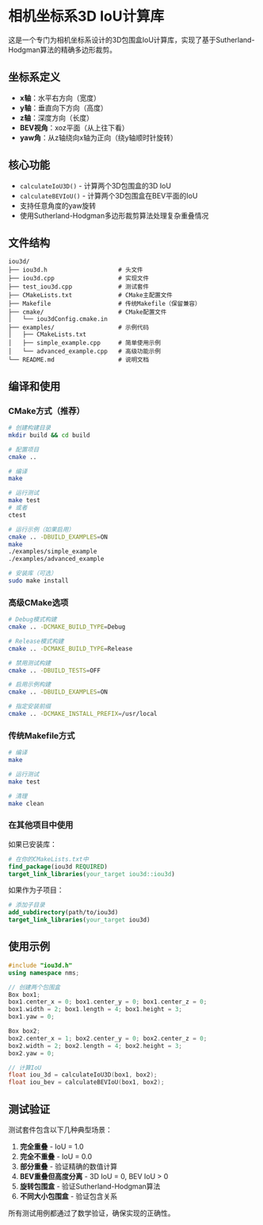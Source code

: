 # 相机坐标系3D IoU计算库

这是一个专门为相机坐标系设计的3D包围盒IoU计算库，实现了基于Sutherland-Hodgman算法的精确多边形裁剪。

## 坐标系定义

- **x轴**：水平右方向（宽度）
- **y轴**：垂直向下方向（高度）  
- **z轴**：深度方向（长度）
- **BEV视角**：xoz平面（从上往下看）
- **yaw角**：从z轴绕向x轴为正向（绕y轴顺时针旋转）

## 核心功能

- `calculateIoU3D()` - 计算两个3D包围盒的3D IoU
- `calculateBEVIoU()` - 计算两个3D包围盒在BEV平面的IoU
- 支持任意角度的yaw旋转
- 使用Sutherland-Hodgman多边形裁剪算法处理复杂重叠情况

## 文件结构

```
iou3d/
├── iou3d.h                    # 头文件
├── iou3d.cpp                  # 实现文件
├── test_iou3d.cpp             # 测试套件
├── CMakeLists.txt             # CMake主配置文件
├── Makefile                   # 传统Makefile（保留兼容）
├── cmake/                     # CMake配置文件
│   └── iou3dConfig.cmake.in
├── examples/                  # 示例代码
│   ├── CMakeLists.txt
│   ├── simple_example.cpp     # 简单使用示例
│   └── advanced_example.cpp   # 高级功能示例
└── README.md                  # 说明文档
```

## 编译和使用

### CMake方式（推荐）

```bash
# 创建构建目录
mkdir build && cd build

# 配置项目
cmake ..

# 编译
make

# 运行测试
make test
# 或者
ctest

# 运行示例（如果启用）
cmake .. -DBUILD_EXAMPLES=ON
make
./examples/simple_example
./examples/advanced_example

# 安装库（可选）
sudo make install
```

### 高级CMake选项

```bash
# Debug模式构建
cmake .. -DCMAKE_BUILD_TYPE=Debug

# Release模式构建
cmake .. -DCMAKE_BUILD_TYPE=Release

# 禁用测试构建
cmake .. -DBUILD_TESTS=OFF

# 启用示例构建
cmake .. -DBUILD_EXAMPLES=ON

# 指定安装前缀
cmake .. -DCMAKE_INSTALL_PREFIX=/usr/local
```

### 传统Makefile方式

```bash
# 编译
make

# 运行测试
make test

# 清理
make clean
```

### 在其他项目中使用

如果已安装库：

```cmake
# 在你的CMakeLists.txt中
find_package(iou3d REQUIRED)
target_link_libraries(your_target iou3d::iou3d)
```

如果作为子项目：

```cmake
# 添加子目录
add_subdirectory(path/to/iou3d)
target_link_libraries(your_target iou3d)
```

## 使用示例

```cpp
#include "iou3d.h"
using namespace nms;

// 创建两个包围盒
Box box1;
box1.center_x = 0; box1.center_y = 0; box1.center_z = 0;
box1.width = 2; box1.length = 4; box1.height = 3;
box1.yaw = 0;

Box box2;  
box2.center_x = 1; box2.center_y = 0; box2.center_z = 0;
box2.width = 2; box2.length = 4; box2.height = 3;
box2.yaw = 0;

// 计算IoU
float iou_3d = calculateIoU3D(box1, box2);
float iou_bev = calculateBEVIoU(box1, box2);
```

## 测试验证

测试套件包含以下几种典型场景：

1. **完全重叠** - IoU = 1.0
2. **完全不重叠** - IoU = 0.0  
3. **部分重叠** - 验证精确的数值计算
4. **BEV重叠但高度分离** - 3D IoU = 0, BEV IoU > 0
5. **旋转包围盒** - 验证Sutherland-Hodgman算法
6. **不同大小包围盒** - 验证包含关系

所有测试用例都通过了数学验证，确保实现的正确性。

